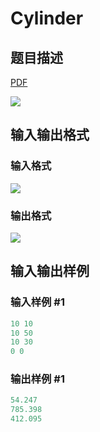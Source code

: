 # Cylinder

## 题目描述

[problemUrl]: https://uva.onlinejudge.org/index.php?option=com_onlinejudge&Itemid=8&category=24&page=show_problem&problem=2173

[PDF](https://uva.onlinejudge.org/external/112/p11232.pdf)

![](https://cdn.luogu.com.cn/upload/vjudge_pic/UVA11232/0456a01616cda800bf3efa36ca8fc1a84eec4731.png)

## 输入输出格式

### 输入格式

![](https://cdn.luogu.com.cn/upload/vjudge_pic/UVA11232/9f024219ccda933a1ddd68c8954f2e0f6f09ba69.png)

### 输出格式

![](https://cdn.luogu.com.cn/upload/vjudge_pic/UVA11232/f6c43eaeee758fef29081fc738a38228a6c6310e.png)

## 输入输出样例

### 输入样例 #1

```cpp
10 10
10 50
10 30
0 0
```


### 输出样例 #1

```cpp
54.247
785.398
412.095
```


